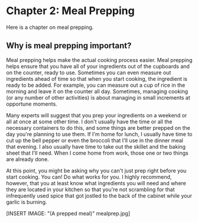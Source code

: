 # Chapter 2: Meal Prepping

Here is a chapter on meal prepping.

## Why is meal prepping important?

Meal prepping helps make the actual cooking process easier. Meal prepping helps ensure that you have all of your ingredients out of the cupboards and on the counter, ready to use. Sometimes you can even measure out ingredients ahead of time so that when you start cooking, the ingredient is ready to be added. For example, you can measure out a cup of rice in the morning and leave it on the counter all day. Sometimes, managing cooking (or any number of other activities) is about managing in small increments at opportune moments.

Many experts will suggest that you prep your ingredients on a weekend or all at once at some other time. I don't usually have the time or all the necessary containers to do this, and some things are better prepped on the day you're planning to use them. If I'm home for lunch, I usually have time to cut up the bell pepper or even the broccoli that I'll use in the dinner meal that evening. I also usually have time to take out the skillet and the baking sheet that I'll need. When I come home from work, those one or two things are already done.

At this point, you might be asking why you can't just prep right before you start cooking. You can! Do what works for you. I highly recommend, however, that you at least know what ingredients you will need and where they are located in your kitchen so that you're not scrambling for that infrequently used spice that got jostled to the back of the cabinet while your garlic is burning.

\[INSERT IMAGE: "(A prepped meal)" mealprep.jpg\]

## 
